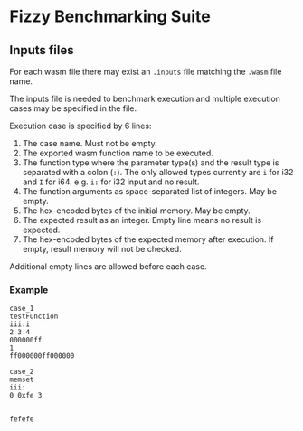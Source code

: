 # Fizzy Benchmarking Suite

## Inputs files

For each wasm file there may exist an `.inputs` file matching the `.wasm` file
name.

The inputs file is needed to benchmark execution and multiple execution cases may be
specified in the file.

Execution case is specified by 6 lines:

1. The case name. Must not be empty.
2. The exported wasm function name to be executed.
3. The function type where the parameter type(s) and the result type is separated with a colon (`:`).
   The only allowed types currently are `i` for i32 and `I` for i64. e.g. `i:` for i32 input and no result.
4. The function arguments as space-separated list of integers. May be empty.
5. The hex-encoded bytes of the initial memory. May be empty.
6. The expected result as an integer. Empty line means no result is expected.
7. The hex-encoded bytes of the expected memory after execution. 
   If empty, result memory will not be checked.

Additional empty lines are allowed before each case.

### Example

```
case_1
testFunction
iii:i
2 3 4
000000ff
1
ff000000ff000000

case_2
memset
iii:
0 0xfe 3


fefefe
```

